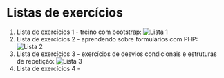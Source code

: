 # Listas de exercícios

1. Lista de exercícios 1 - treino com bootstrap: ![Lista 1](lista_de_exercicios_1)
2. Lista de exercícios 2 - aprendendo sobre formulários com PHP: ![Lista 2](lista_de_exercicios_2)
3. Lista de exercícios 3 - exercícios de desvios condicionais e estruturas de repetição: ![Lista 3](lista_de_exercicios_3)
4. Lista de exercícios 4 - 